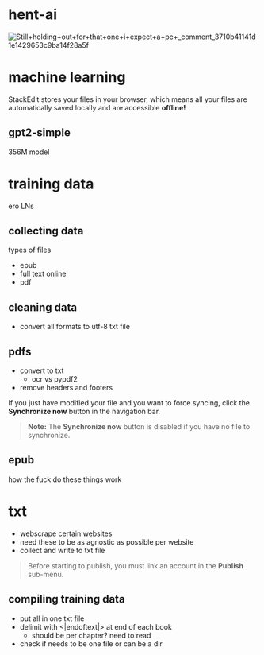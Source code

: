 # hent-ai



![Still+holding+out+for+that+one+i+expect+a+pc+_comment_3710b41141d1e1429653c9ba14f28a5f](https://user-images.githubusercontent.com/82014432/206927551-adef95cc-ef32-48f6-9595-17d01824ff3d.jpg)

# machine learning

StackEdit stores your files in your browser, which means all your files are automatically saved locally and are accessible **offline!**

## gpt2-simple

356M model




# training data

ero LNs

## collecting data
types of files

 - epub
 - full text online
 - pdf

## cleaning data

 - convert all formats to utf-8 txt file

## pdfs

- convert to txt
	- ocr vs pypdf2
- remove headers and footers

If you just have modified your file and you want to force syncing, click the **Synchronize now** button in the navigation bar.

> **Note:** The **Synchronize now** button is disabled if you have no file to synchronize.

## epub

how the fuck do these things work


# txt

 - webscrape certain websites
 - need these to be as agnostic as possible per website
 - collect and write to txt file

> Before starting to publish, you must link an account in the **Publish** sub-menu.

## compiling training data


- put all in one txt file
- delimit with  <|endoftext|> at end of each book
	- should be per chapter? need to read 
- check if needs to be one file or can be a dir

